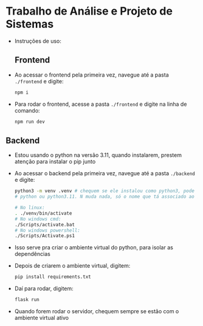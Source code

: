 # Trabalho de Análise e Projeto de Sistemas

- Instruções de uso:

  ## Frontend

- Ao acessar o frontend pela primeira vez, navegue até a pasta `./frontend` e digite:

  ```sh
  npm i
  ```

- Para rodar o frontend, acesse a pasta `./frontend` e digite na linha de comando:

  ```sh
  npm run dev
  ```

## Backend

- Estou usando o python na versão 3.11, quando instalarem, prestem atenção para instalar o pip junto

- Ao acessar o backend pela primeira vez, navegue até a pasta `./backend` e digite:

  ```sh
  python3 -m venv .venv # chequem se ele instalou como python3, pode ter sido só
  # python ou python3.11. N muda nada, só o nome que tá associado ao binário

  # No linux:
  . ./venv/bin/activate
  # No windows cmd:
  ./Scripts/activate.bat
  # No windows powershell:
  ./Scripts/Activate.ps1
  ```

- Isso serve pra criar o ambiente virtual do python, para isolar as dependências

- Depois de criarem o ambiente virtual, digitem:

  ```sh
  pip install requirements.txt
  ```

- Daí para rodar, digitem:

  ```sh
  flask run
  ```

- Quando forem rodar o servidor, chequem sempre se estão com o ambiente virtual ativo
